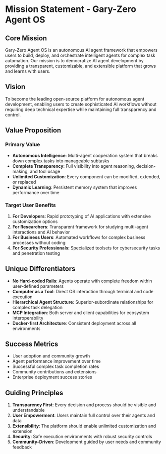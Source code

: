 # Mission Statement - Gary-Zero Agent OS

## Core Mission
Gary-Zero Agent OS is an autonomous AI agent framework that empowers users to build, deploy, and orchestrate intelligent agents for complex task automation. Our mission is to democratize AI agent development by providing a transparent, customizable, and extensible platform that grows and learns with users.

## Vision
To become the leading open-source platform for autonomous agent development, enabling users to create sophisticated AI workflows without requiring deep technical expertise while maintaining full transparency and control.

## Value Proposition

### Primary Value
- **Autonomous Intelligence**: Multi-agent cooperation system that breaks down complex tasks into manageable subtasks
- **Complete Transparency**: Full visibility into agent reasoning, decision-making, and tool usage
- **Unlimited Customization**: Every component can be modified, extended, or replaced
- **Dynamic Learning**: Persistent memory system that improves performance over time

### Target User Benefits
1. **For Developers**: Rapid prototyping of AI applications with extensive customization options
2. **For Researchers**: Transparent framework for studying multi-agent interactions and AI behavior
3. **For Business Users**: Automated workflows for complex business processes without coding
4. **For Security Professionals**: Specialized toolsets for cybersecurity tasks and penetration testing

## Unique Differentiators
- **No Hard-coded Rails**: Agents operate with complete freedom within user-defined parameters
- **Computer as a Tool**: Direct OS interaction through terminal and code execution
- **Hierarchical Agent Structure**: Superior-subordinate relationships for complex task delegation
- **MCP Integration**: Both server and client capabilities for ecosystem interoperability
- **Docker-first Architecture**: Consistent deployment across all environments

## Success Metrics
- User adoption and community growth
- Agent performance improvement over time
- Successful complex task completion rates
- Community contributions and extensions
- Enterprise deployment success stories

## Guiding Principles
1. **Transparency First**: Every decision and process should be visible and understandable
2. **User Empowerment**: Users maintain full control over their agents and data
3. **Extensibility**: The platform should enable unlimited customization and extension
4. **Security**: Safe execution environments with robust security controls
5. **Community-Driven**: Development guided by user needs and community feedback
